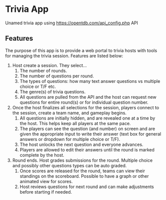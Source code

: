 # Trivia App
Unamed trivia app using https://opentdb.com/api_config.php API

## Features
The purpose of this app is to provide a web portal to trivia hosts with tools for managing the trivia session. Features are listed below:

1. Host create a session. They select... 
    1. The number of rounds. 
    2. The number of questions per round.
    3. The types of questions: how many text answer questions vs multiple choice or T/F etc.
    4. The genre(s) of trivia questions.
    5. All questions are pulled from the API and the host can request new questions for entire round(s) or for individual question number.
2. Once the host finalizes all selections for the session, players connect to the session, create a team name, and gameplay begins.
    1. All questions are initially hidden, and are revealed one at a time by the host. This helps keep all players at the same pace.
    2. The players can see the question (and number) on screen and are given the appropriate input to write their answer (text box for general answers or dropdown for multiple choice or T/F).
    3. The host unlocks the next question and everyone advances.
    4. Players are allowed to edit their answers until the round is marked complete by the host.
3. Round ends. Host grades submissions for the round. Multiple choice and possibly other questions types can be auto graded.
    1. Once scores are released for the round, teams can view their standings on the scoreboard. Possible to have a graph or other animated view for scores.
    2. Host reviews questions for next round and can make adjustments before starting if needed.